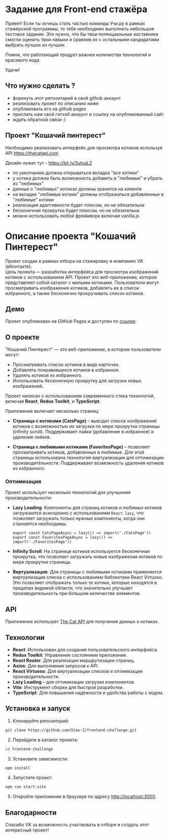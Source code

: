 # Задание для Front-end стажёра

Привет! Если ты хочешь стать частью команды Учи.ру в рамках стажёрской программы,
то тебе необходимо выполнить небольшое тестовое задание. Это нужно, что бы твои
потенциальные наставники смогли оценить твои навыки и сравнив их с остальными
кандидатами выбрать лучших из лучших.

Помни, что работающий продукт важнее количества технологий и красивого кода.

Удачи!

## Что нужно сделать ?

- форкнуть этот репозитарий в свой github аккаунт
- реализовать проект по описанию ниже
- опубликовать его на github pages
- прислать нам свой гитхаб аккаунт и ссылку на опубликованный сайт
- ждать обратной связи :)

## Проект "Кошачий пинтерест"

Необходимо реализовать интерфейс для просмотра котиков используя API https://thecatapi.com

Дизайн лежит тут - https://bit.ly/3utxaL2

- по умолчанию должна открываться вкладка "все котики"
- у котика должна быть возможность добавить в "любимые" и убрать из "любимых"
- данные о "любимых" котиках должны хранится на клиенте
- на вкладке "любимые котики" должны отображаться добавленные в "любимые" котики
- реализация адаптивности будет плюсом, но не обязательна
- бесконечная прокрутка будет плюсом, но не обязательна
- можно использовать любой фреймворк включая vanilla.js

#

# Описание проекта "Кошачий Пинтерест"

Проект создан в рамках отбора на стажировку в компанию VK (вКонтакте).  
Цель проекта — разработка интерфейса для просмотра изображений котиков с использованием API.
Проект это веб-приложение, которое представляет собой каталог с милыми котиками. Пользователи могут просматривать изображения котиков, добавлять их в список избранного, а также бесконечно прокручивать список котиков.

## Демо

Проект опубликован на GitHub Pages и доступен по [ссылке](https://stas-z.github.io/frontend-challenge/).

## О проекте

"Кошачий Пинтерест" — это веб-приложение, в котором пользователи могут:

- Просматривать список котиков в виде карточек.
- Добавлять понравившихся котиков в избранное.
- Удалять котиков из избранного.
- Использовать бесконечную прокрутку для загрузки новых изображений.

Проект написан с использованием современного стека технологий, включая **React**, **Redux Toolkit**, и **TypeScript**.

Приложение включает несколько страниц:

- **Страница с котиками (CatsPage)** – выводит список изображений котиков с возможностью их загрузки по мере прокрутки страницы (infinity scroll). Поддерживает лайки (добавление в избранное) и удаление лайков.

- **Страница с любимыми котиками (FavoritesPage)** – позволяет просматривать котиков, добавленных в любимые. Для этой страницы использована технология виртуализации для оптимизации производительности. Поддерживает возможность удаления котиков из избранного.

### Оптимизация

Проект использует несколько технологий для улучшения производительности:

- **Lazy Loading**: Компоненты для страниц котиков и любимых котиков загружаются асинхронно с использованием `React.lazy`, что позволяет загружать только нужные компоненты, когда они становятся необходимы.
    ```tsx
    export const CatsPageAsync = lazy(() => import('./CatsPage'))
    export const FavoritesPageAsync = lazy(() => import('./FavoritesPage'))
    ```
- **Infinity Scroll**: На странице котиков используется бесконечная прокрутка, что позволяет загружать новые изображения котиков по мере прокрутки страницы.

- **Виртуализация**: Для страницы с любимыми котиками применяется виртуализация списка с использованием библиотеки React Virtuoso. Это позволяет отображать только те котики, которые находятся в пределах видимой области, что значительно улучшает производительность при большом количестве элементов.

## API

Приложение использует [The Cat API](https://thecatapi.com/) для получения данных о котиках.

## Технологии

- **React**: Использован для создания пользовательского интерфейса.
- **Redux Toolkit**: Управление состоянием приложения.
- **React Router**: Для реализации маршрутизации страниц.
- **Axios**: Для выполнения запросов к API.
- **React Virtuoso**: Для виртуализации списков и оптимизации производительности.
- **Lazy Loading** – для оптимизации загрузки компонентов.
- **Vite**: Инструмент сборки для быстрой разработки.
- **TypeScript**: Для повышения надёжности и удобства работы с кодом.

## Установка и запуск

1. Клонируйте репозиторий:

```bash
git clone https://github.com/Stas-Z/frontend-challenge.git
```

2. Перейдите в каталог проекта:

```bash
cd frontend-challenge
```

3. Установите зависимости:

```bash
npm install
```

4. Запустите проект:

```bash
npm run start:vite
```

5. Откройте приложение в браузере по адресу [http://localhost:3000](http://localhost:3000).

## Благодарности

Спасибо VK за возможность участвовать в отборе и создать этот интересный проект!
